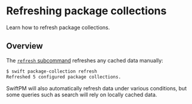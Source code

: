 # Refreshing package collections

Learn how to refresh package collections.

## Overview

The [`refresh` subcommand](<doc:PackageCollectionRefresh>) refreshes any cached data manually:

```bash
$ swift package-collection refresh
Refreshed 5 configured package collections.
```

SwiftPM will also automatically refresh data under various conditions, but some queries such as search will rely on locally cached data.

